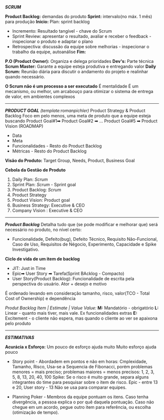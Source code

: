 ***SCRUM***

**Product Backlog:** demandas do produto
**Sprint:** intervalo(no máx. 1 mês) para produção 
**Inicio:**  Plan: sprint backlog 
- Incremento: Resultado tangível - chave do Scrum 
- Sprint Review: apresentar o resultado, avaliar e receber o feedback - inspecionar o produto e adaptar o plano
- Retrospectiva: discussão da equipe sobre melhorias - inspecionar o trabalho da equipe, autoanálise
**Fim:** 

**P.O (Product Owner):** Organiza e delega prioridades
**Dev's:** Parte técnica
**Scrum Master:** Garante a equipe esteja produtiva e entregando valor
**Daily Scrum:** Reunião diária para discutir o andamento do projeto e realinhar quando necessário.

**O Scrum não é um processo a ser executado**
É mentalidade
É um mecanismo, ou melhor, um arcabouço para otimizar o sistema de entrega de valor, em ambientes complexos

---
***PRODUCT GOAL*** *(template:romanpichler)*
Product Strategy & Product Backlog
Foco em pelo menos, uma meta de produto que a equipe esteja buscando
Product Goal#1➡ Product Goal#2 ➡ ... Product Goal#5 ➡ Product Vision (ROADMAP)

- Data 
- Meta
- Funcionalidades - Resto do Product Backlog
- Métricas - Resto do Product Backlog

**Visão do Produto:**
Target Group, Needs, Product, Business Goal

**Cebola da Gestão de Produto**
1. Daily Plan: *Scrum*
2. Sprint Plan: *Scrum* - Sprint goal
3. Product Backlog: *Scrum*
4. Product Strategy
5. Product Vision: Product goal
6. Business Strategy: Executive & CEO
7. Company Vision : Executive & CEO

---
***Product Backlog***
Detalha tudo que (se pode modificar e melhorar que) será necessário no produto, no nível certo:
- Funcionalidade, Defeito(bug), Defeito Técnico, Requisito Não-Funcional, Caso de Uso, Requisitos de Négocio, Experimento, Capacidade e Spike Investigativo.

**Ciclo de vida de um item de backlog**
- JIT: Just in Time
- Epic➡ User Story ➡ Tarefa(Sprint BAcklog - Compacto)
- User Story(Product Backlog): Funcionalidade de escrita pela perspectiva do usuário. Ator + desejo e motivo

  
É ordenado levando em consideração tamanho, risco, valor(TCO - Total Cost of Ownership) e dependência

*Produt Backlog Item | Estimate | Value*
*Value:*
**M:** Mandatório - obrigatório 
**L:** Linear - quanto mais tiver, mais vale. Ex funcionalidades extras
**E:** Excitement - o cliente não espera, mas quando o cliente ao ver se apaixona pelo produto

---
***ESTIMATIVAS***

**Acurácia x Esforço:**
Um pouco de esforço ajuda muito
Muito esforço ajuda pouco

- Story point - Abordadem em pontos e não em horas: Cmplexidade, Tamanho, Risco,
Usa-se a Sequencia de Fibonacci, porém problemas menores =  mais preciso; problemas maiores = menos precisos: 
1, 2, 3, 5, 8, 13, 20, 40, 100
Spike: Se o risco é muito grande, separa alguns integrantes do time para pesquisar sobre o item de risco.
Epic - entre 13 e 20, User story - 13
Não se usa para comparar equipes.

- Planning Poker - Membros da equipe pontuam os itens. Caso tenha divergência, a pessoa explica o por quê daquela pontuação. Caso não chegue em um acordo, pegue outro item para referência, ou escolha (otimização de tempo).

